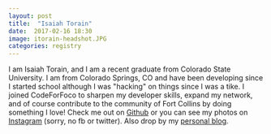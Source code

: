 ```yaml
---
layout: post
title:  "Isaiah Torain"
date:  2017-02-16 18:30
image: itorain-headshot.JPG
categories: registry
---
```


I am Isaiah Torain, and I am a recent graduate from Colorado State University. I am from Colorado Springs, CO and have been developing since I started school although I was "hacking" on things since I was a tike. I joined CodeForFoco to sharpen my developer skills, expand my network, and of course contribute to the community of Fort Collins by doing something I love! Check me out on [Github](https://github.com/itorain) or you can see my photos on [Instagram](https://www.instagram.com/zay_apollo/) (sorry, no fb or twitter). Also drop by my [personal blog](http://dev.zaylabs.me).
